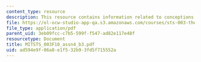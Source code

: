 ```yaml
---
content_type: resource
description: This resource contains information related to conceptions.
file: https://ol-ocw-studio-app-qa.s3.amazonaws.com/courses/sts-003-the-rise-of-modern-science-fall-2010/ad594e9f06a8e1f532b93fd5f715552a_MITSTS_003F10_assn4_b3.pdf
file_type: application/pdf
parent_uid: 3eb09fcc-c7b5-599f-f547-ad82e117e48f
resourcetype: Document
title: MITSTS_003F10_assn4_b3.pdf
uid: ad594e9f-06a8-e1f5-32b9-3fd5f715552a
---
```

